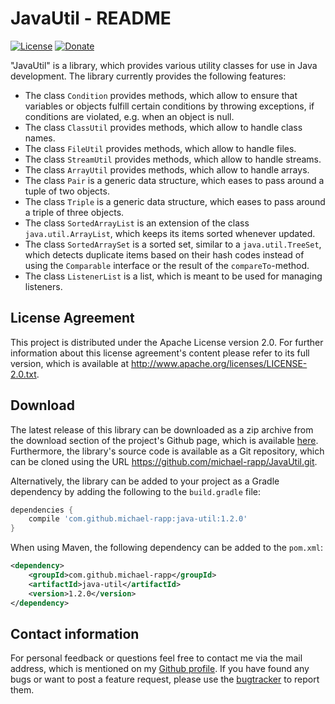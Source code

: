 # JavaUtil - README

[![License](https://img.shields.io/badge/License-Apache%202.0-blue.svg)](https://opensource.org/licenses/Apache-2.0) [![Donate](https://img.shields.io/badge/Donate-PayPal-green.svg)](https://www.paypal.com/cgi-bin/webscr?cmd=_s-xclick&hosted_button_id=X75YSLEJV3DWE)

"JavaUtil" is a library, which provides various utility classes for use in Java development. The library currently provides the following features:

- The class `Condition` provides methods, which allow to ensure that variables or objects fulfill certain conditions by throwing exceptions, if conditions are violated, e.g. when an object is null.
- The class `ClassUtil` provides methods, which allow to handle class names.
- The class `FileUtil` provides methods, which allow to handle files.
- The class `StreamUtil` provides methods, which allow to handle streams.
- The class `ArrayUtil` provides methods, which allow to handle arrays.
- The class `Pair` is a generic data structure, which eases to pass around a tuple of two objects.
- The class `Triple` is a generic data structure, which eases to pass around a triple of three objects.
- The class `SortedArrayList` is an extension of the class `java.util.ArrayList`, which keeps its items sorted whenever updated.
- The class `SortedArraySet` is a sorted set, similar to a `java.util.TreeSet`, which detects duplicate items based on their hash codes instead of using the `Comparable` interface or the result of the `compareTo`-method.
- The class `ListenerList` is a list, which is meant to be used for managing listeners.

## License Agreement

This project is distributed under the Apache License version 2.0. For further information about this license agreement's content please refer to its full version, which is available at http://www.apache.org/licenses/LICENSE-2.0.txt.

## Download

The latest release of this library can be downloaded as a zip archive from the download section of the project's Github page, which is available [here](https://github.com/michael-rapp/JavaUtil/releases). Furthermore, the library's source code is available as a Git repository, which can be cloned using the URL https://github.com/michael-rapp/JavaUtil.git.

Alternatively, the library can be added to your project as a Gradle dependency by adding the following to the `build.gradle` file:

```groovy
dependencies {
    compile 'com.github.michael-rapp:java-util:1.2.0'
}
```

When using Maven, the following dependency can be added to the `pom.xml`:

```xml
<dependency>
    <groupId>com.github.michael-rapp</groupId>
    <artifactId>java-util</artifactId>
    <version>1.2.0</version>
</dependency>
```

## Contact information

For personal feedback or questions feel free to contact me via the mail address, which is mentioned on my [Github profile](https://github.com/michael-rapp). If you have found any bugs or want to post a feature request, please use the [bugtracker](https://github.com/michael-rapp/JavaUtil/issues) to report them.
